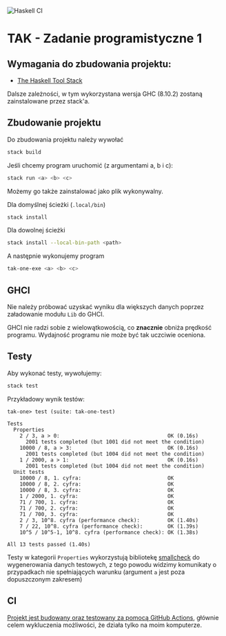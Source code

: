 ![Haskell CI](https://github.com/stasiaks/tak-one/workflows/Haskell%20CI/badge.svg)

# TAK - Zadanie programistyczne 1

## Wymagania do zbudowania projektu:

- [The Haskell Tool Stack](https://docs.haskellstack.org/en/stable/README/)

Dalsze zależności, w tym wykorzystana wersja GHC (8.10.2) zostaną zainstalowane przez stack'a.

## Zbudowanie projektu

Do zbudowania projektu należy wywołać

```sh
stack build
```

Jeśli chcemy program uruchomić (z argumentami a, b i c):

```sh
stack run <a> <b> <c>
```

Możemy go także zainstalować jako plik wykonywalny.

Dla domyślnej ścieżki (`.local/bin`)

```sh
stack install
```

Dla dowolnej ścieżki

```sh
stack install --local-bin-path <path>
```

A następnie wykonujemy program

```sh
tak-one-exe <a> <b> <c>
```

## GHCI

Nie należy próbować uzyskać wyniku dla większych danych poprzez załadowanie modułu `Lib` do GHCI.

GHCI nie radzi sobie z wielowątkowością, co **znacznie** obniża prędkość programu. Wydajność programu nie może być tak uczciwie oceniona.

## Testy

Aby wykonać testy, wywołujemy:

```sh
stack test
```

Przykładowy wynik testów:

```
tak-one> test (suite: tak-one-test)
            
Tests
  Properties
    2 / 3, a > 0:                                   OK (0.16s)
      2001 tests completed (but 1001 did not meet the condition)
    10000 / 8, a > 3:                               OK (0.16s)
      2001 tests completed (but 1004 did not meet the condition)
    1 / 2000, a > 1:                                OK (0.16s)
      2001 tests completed (but 1004 did not meet the condition)
  Unit tests
    10000 / 8, 1. cyfra:                            OK
    10000 / 8, 2. cyfra:                            OK
    10000 / 8, 3. cyfra:                            OK
    1 / 2000, 1. cyfra:                             OK
    71 / 700, 1. cyfra:                             OK
    71 / 700, 2. cyfra:                             OK
    71 / 700, 3. cyfra:                             OK
    2 / 3, 10^8. cyfra (performance check):         OK (1.40s)
    7 / 22, 10^8. cyfra (performance check):        OK (1.39s)
    10^5 / 10^5-1, 10^8. cyfra (performance check): OK (1.38s)

All 13 tests passed (1.40s)
```

Testy w kategorii `Properties` wykorzystują bibliotekę [smallcheck](https://hackage.haskell.org/package/smallcheck) do wygenerowania danych testowych,
z tego powodu widzimy komunikaty o przypadkach nie spełniających warunku (argument `a` jest poza dopuszczonym zakresem)

## CI

[Projekt jest budowany oraz testowany za pomocą GitHub Actions](https://github.com/stasiaks/tak-one/actions?query=workflow%3A%22Haskell+CI%22), głównie celem wykluczenia możliwości, że działa tylko na moim komputerze.
